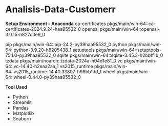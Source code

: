 # Analisis-Data-Customerr

**Setup Environment - Anaconda**
ca-certificates    pkgs/main/win-64::ca-certificates-2024.9.24-haa95532_0
  openssl            pkgs/main/win-64::openssl-3.0.15-h827c3e9_0

  pip                pkgs/main/win-64::pip-24.2-py39haa95532_0
  python             pkgs/main/win-64::python-3.9.20-h8205438_1
  setuptools         pkgs/main/win-64::setuptools-75.1.0-py39haa95532_0
  sqlite             pkgs/main/win-64::sqlite-3.45.3-h2bbff1b_0
  tzdata             pkgs/main/noarch::tzdata-2024a-h04d1e81_0
  vc                 pkgs/main/win-64::vc-14.40-h2eaa2aa_1
  vs2015_runtime     pkgs/main/win-64::vs2015_runtime-14.40.33807-h98bb1dd_1
  wheel              pkgs/main/win-64::wheel-0.44.0-py39haa95532_0

**Tool Used**
* Python
* Streamlit
* Pandas
* Matplotlib
* Seaborn
